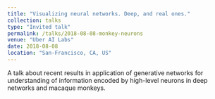 ```yaml
---
title: "Visualizing neural networks. Deep, and real ones."
collection: talks
type: "Invited talk"
permalink: /talks/2018-08-08-monkey-neurons
venue: "Uber AI Labs"
date: 2018-08-08
location: "San-Francisco, CA, US"
---
```

A talk about recent results in application of generative networks for understanding of information encoded by high-level neurons in deep networks and macaque monkeys.
